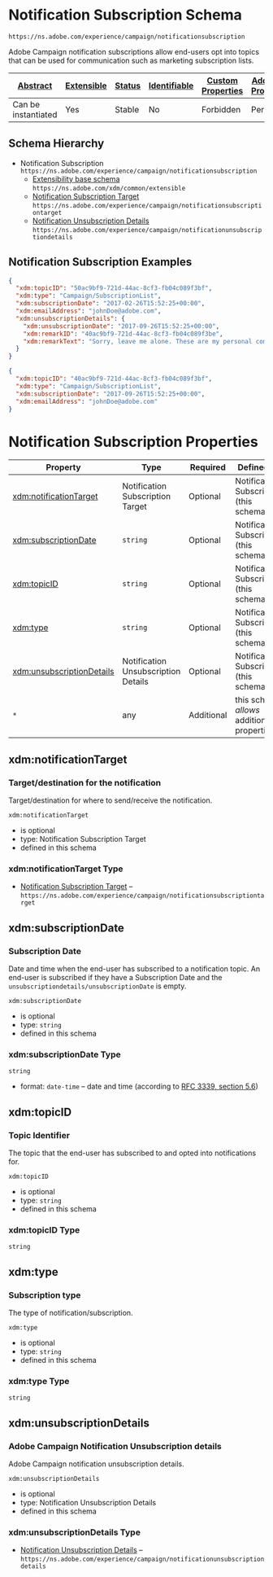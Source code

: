 
# Notification Subscription Schema

```
https://ns.adobe.com/experience/campaign/notificationsubscription
```

Adobe Campaign notification subscriptions allow end-users opt into topics that can be used for communication such as marketing subscription lists.

| [Abstract](../../../../abstract.md) | [Extensible](../../../../extensions.md) | [Status](../../../../status.md) | [Identifiable](../../../../id.md) | [Custom Properties](../../../../extensions.md) | [Additional Properties](../../../../extensions.md) | Defined In |
|-------------------------------------|-----------------------------------------|---------------------------------|-----------------------------------|------------------------------------------------|----------------------------------------------------|------------|
| Can be instantiated | Yes | Stable | No | Forbidden | Permitted | [adobe/experience/campaign/notificationsubscription.schema.json](adobe/experience/campaign/notificationsubscription.schema.json) |
## Schema Hierarchy

* Notification Subscription `https://ns.adobe.com/experience/campaign/notificationsubscription`
  * [Extensibility base schema](../../../datatypes/extensible.schema.md) `https://ns.adobe.com/xdm/common/extensible`
  * [Notification Subscription Target](notificationsubscriptiontarget.schema.md) `https://ns.adobe.com/experience/campaign/notificationsubscriptiontarget`
  * [Notification Unsubscription Details](notificationunsubscriptiondetails.schema.md) `https://ns.adobe.com/experience/campaign/notificationunsubscriptiondetails`


## Notification Subscription Examples

```json
{
  "xdm:topicID": "50ac9bf9-721d-44ac-8cf3-fb04c089f3bf",
  "xdm:type": "Campaign/SubscriptionList",
  "xdm:subscriptionDate": "2017-02-26T15:52:25+00:00",
  "xdm:emailAddress": "johnDoe@adobe.com",
  "xdm:unsubscriptionDetails": {
    "xdm:unsubscriptionDate": "2017-09-26T15:52:25+00:00",
    "xdm:remarkID": "40ac9bf9-721d-44ac-8cf3-fb04c089f3be",
    "xdm:remarkText": "Sorry, leave me alone. These are my personal comments"
  }
}
```

```json
{
  "xdm:topicID": "40ac9bf9-721d-44ac-8cf3-fb04c089f3bf",
  "xdm:type": "Campaign/SubscriptionList",
  "xdm:subscriptionDate": "2017-09-26T15:52:25+00:00",
  "xdm:emailAddress": "johnDoe@adobe.com"
}
```


# Notification Subscription Properties

| Property | Type | Required | Defined by |
|----------|------|----------|------------|
| [xdm:notificationTarget](#xdmnotificationtarget) | Notification Subscription Target | Optional | Notification Subscription (this schema) |
| [xdm:subscriptionDate](#xdmsubscriptiondate) | `string` | Optional | Notification Subscription (this schema) |
| [xdm:topicID](#xdmtopicid) | `string` | Optional | Notification Subscription (this schema) |
| [xdm:type](#xdmtype) | `string` | Optional | Notification Subscription (this schema) |
| [xdm:unsubscriptionDetails](#xdmunsubscriptiondetails) | Notification Unsubscription Details | Optional | Notification Subscription (this schema) |
| `*` | any | Additional | this schema *allows* additional properties |

## xdm:notificationTarget
### Target/destination for the notification

Target/destination for where to send/receive the notification.

`xdm:notificationTarget`
* is optional
* type: Notification Subscription Target
* defined in this schema

### xdm:notificationTarget Type


* [Notification Subscription Target](notificationsubscriptiontarget.schema.md) – `https://ns.adobe.com/experience/campaign/notificationsubscriptiontarget`





## xdm:subscriptionDate
### Subscription Date

Date and time when the end-user has subscribed to a notification topic. An end-user is subscribed if they have a Subscription Date and the `unsubscriptiondetails/unsubscriptionDate` is empty.

`xdm:subscriptionDate`
* is optional
* type: `string`
* defined in this schema

### xdm:subscriptionDate Type


`string`
* format: `date-time` – date and time (according to [RFC 3339, section 5.6](http://tools.ietf.org/html/rfc3339))






## xdm:topicID
### Topic Identifier

The topic that the end-user has subscribed to and opted into notifications for.

`xdm:topicID`
* is optional
* type: `string`
* defined in this schema

### xdm:topicID Type


`string`






## xdm:type
### Subscription type

The type of notification/subscription.

`xdm:type`
* is optional
* type: `string`
* defined in this schema

### xdm:type Type


`string`






## xdm:unsubscriptionDetails
### Adobe Campaign Notification Unsubscription details

Adobe Campaign notification unsubscription details.

`xdm:unsubscriptionDetails`
* is optional
* type: Notification Unsubscription Details
* defined in this schema

### xdm:unsubscriptionDetails Type


* [Notification Unsubscription Details](notificationunsubscriptiondetails.schema.md) – `https://ns.adobe.com/experience/campaign/notificationunsubscriptiondetails`




